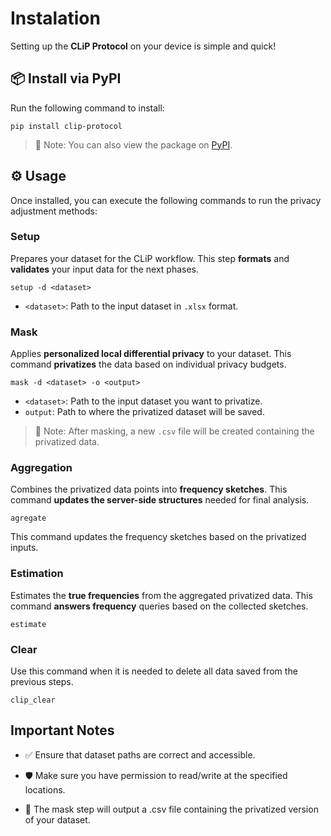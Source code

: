 
#  Instalation
Setting up the **CLiP Protocol** on your device is simple and quick!

## 📦 Install via PyPI
Run the following command to install:
```
pip install clip-protocol
```
> 📎 Note: You can also view the package on [PyPI](https://pypi.org/project/clip-protocol/).

## ⚙️ Usage
Once installed, you can execute the following commands to run the privacy adjustment methods:

### Setup
Prepares your dataset for the CLiP workflow.
This step **formats** and **validates** your input data for the next phases.

```
setup -d <dataset>
```

-  `<dataset>`: Path to the input dataset in `.xlsx` format.

### Mask
Applies **personalized local differential privacy** to your dataset.
This command **privatizes** the data based on individual privacy budgets.

```
mask -d <dataset> -o <output>
```

-  `<dataset>`: Path to the input dataset you want to privatize.
- `output`: Path to where the privatized dataset will be saved.

> 📎 Note: After masking, a new `.csv` file will be created containing the privatized data.

### Aggregation
Combines the privatized data points into **frequency sketches**.
This command **updates the server-side structures** needed for final analysis.
```
agregate
```
This command updates the frequency sketches based on the privatized inputs.
### Estimation
Estimates the **true frequencies** from the aggregated privatized data.
This command **answers frequency** queries based on the collected sketches.
```
estimate
```

### Clear
Use this command when it is needed to delete all data saved from the previous steps.
```
clip_clear
```

## Important Notes
- ✅ Ensure that dataset paths are correct and accessible.

- 🛡️ Make sure you have permission to read/write at the specified locations.

- 📄 The mask step will output a .csv file containing the privatized version of your dataset.